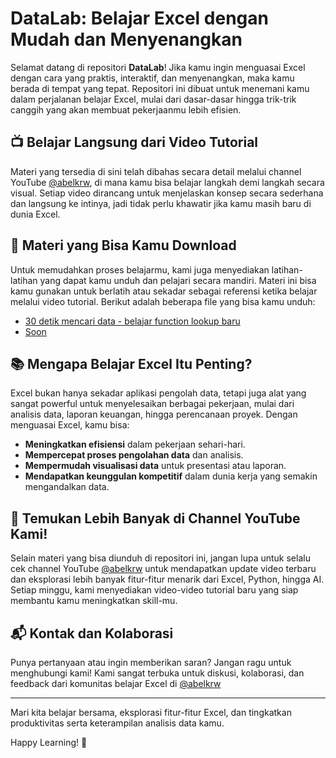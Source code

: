 # DataLab: Belajar Excel dengan Mudah dan Menyenangkan

Selamat datang di repositori **DataLab**! Jika kamu ingin menguasai Excel dengan cara yang praktis, interaktif, dan menyenangkan, maka kamu berada di tempat yang tepat. Repositori ini dibuat untuk menemani kamu dalam perjalanan belajar Excel, mulai dari dasar-dasar hingga trik-trik canggih yang akan membuat pekerjaanmu lebih efisien.

## 📺 Belajar Langsung dari Video Tutorial

Materi yang tersedia di sini telah dibahas secara detail melalui channel YouTube [@abelkrw](https://www.youtube.com/@abelkrw), di mana kamu bisa belajar langkah demi langkah secara visual. Setiap video dirancang untuk menjelaskan konsep secara sederhana dan langsung ke intinya, jadi tidak perlu khawatir jika kamu masih baru di dunia Excel.

## 📝 Materi yang Bisa Kamu Download

Untuk memudahkan proses belajarmu, kami juga menyediakan latihan-latihan yang dapat kamu unduh dan pelajari secara mandiri. Materi ini bisa kamu gunakan untuk berlatih atau sekadar sebagai referensi ketika belajar melalui video tutorial. Berikut adalah beberapa file yang bisa kamu unduh:

- [30 detik mencari data - belajar function lookup baru](https://github.com/AbelKristanto/material-learning/blob/main/excel/material/Week%201%20-%20Excel.xlsx)
- [Soon](#)

## 📚 Mengapa Belajar Excel Itu Penting?

Excel bukan hanya sekadar aplikasi pengolah data, tetapi juga alat yang sangat powerful untuk menyelesaikan berbagai pekerjaan, mulai dari analisis data, laporan keuangan, hingga perencanaan proyek. Dengan menguasai Excel, kamu bisa:

- **Meningkatkan efisiensi** dalam pekerjaan sehari-hari.
- **Mempercepat proses pengolahan data** dan analisis.
- **Mempermudah visualisasi data** untuk presentasi atau laporan.
- **Mendapatkan keunggulan kompetitif** dalam dunia kerja yang semakin mengandalkan data.

## 🔗 Temukan Lebih Banyak di Channel YouTube Kami!

Selain materi yang bisa diunduh di repositori ini, jangan lupa untuk selalu cek channel YouTube [@abelkrw](https://www.youtube.com/@abelkrw) untuk mendapatkan update video terbaru dan eksplorasi lebih banyak fitur-fitur menarik dari Excel, Python, hingga AI. Setiap minggu, kami menyediakan video-video tutorial baru yang siap membantu kamu meningkatkan skill-mu.

## 📬 Kontak dan Kolaborasi

Punya pertanyaan atau ingin memberikan saran? Jangan ragu untuk menghubungi kami! Kami sangat terbuka untuk diskusi, kolaborasi, dan feedback dari komunitas belajar Excel di [@abelkrw](https://www.instagram.com/abelkrw/)

---

Mari kita belajar bersama, eksplorasi fitur-fitur Excel, dan tingkatkan produktivitas serta keterampilan analisis data kamu.

Happy Learning! 🚀
